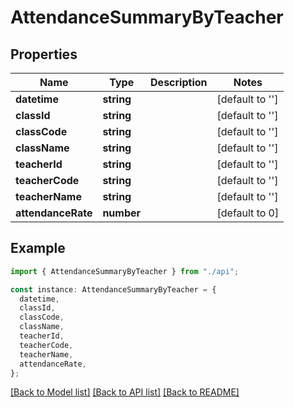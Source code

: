 # AttendanceSummaryByTeacher

## Properties

| Name               | Type       | Description | Notes           |
| ------------------ | ---------- | ----------- | --------------- |
| **datetime**       | **string** |             | [default to ''] |
| **classId**        | **string** |             | [default to ''] |
| **classCode**      | **string** |             | [default to ''] |
| **className**      | **string** |             | [default to ''] |
| **teacherId**      | **string** |             | [default to ''] |
| **teacherCode**    | **string** |             | [default to ''] |
| **teacherName**    | **string** |             | [default to ''] |
| **attendanceRate** | **number** |             | [default to 0]  |

## Example

```typescript
import { AttendanceSummaryByTeacher } from "./api";

const instance: AttendanceSummaryByTeacher = {
  datetime,
  classId,
  classCode,
  className,
  teacherId,
  teacherCode,
  teacherName,
  attendanceRate,
};
```

[[Back to Model list]](../README.md#documentation-for-models) [[Back to API list]](../README.md#documentation-for-api-endpoints) [[Back to README]](../README.md)
